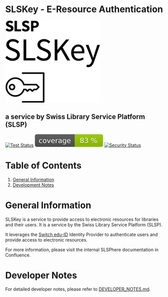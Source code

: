 
# SLSKey - E-Resource Authentication

<!-- Logo -->
<p align="left" >
  <picture>
    <source width="300" media="(prefers-color-scheme: dark)" srcset="./public/images/slskey_logo_full_white.png">
    <img width="300" alt="Shows black logo on white mode." src="/public/images/slskey_logo_full_black.png">
  </picture>
</p>

## a service by Swiss Library Service Platform (SLSP)

<!-- Badges -->
<p align="left">
  <a href="https://github.com/Swiss-Library-Service-Platform/slskey-backend/actions/workflows/pest_tests.yml"><img src="https://github.com/Swiss-Library-Service-Platform/slskey-backend/actions/workflows/pest_tests.yml/badge.svg" alt="Test Status"></a>
  <a href="https://github.com/Swiss-Library-Service-Platform/slskey-backend/actions/workflows/pest_tests.yml"><img src="https://raw.githubusercontent.com/Swiss-Library-Service-Platform/slskey-backend/coverage-badge/coverage.svg" alt="Coverage"></a>
  <a href="https://github.com/Swiss-Library-Service-Platform/slskey-backend/actions/workflows/security.yml"><img src="https://github.com/Swiss-Library-Service-Platform/slskey-backend/actions/workflows/security.yml/badge.svg" alt="Security Status"></a>
</p>


# Table of Contents

1. [General Information](#general-information)
1. [Development Notes](#development-notes)

# General Information

SLSKey is a service to provide access to electronic resources for libraries and their users. It is a service by the Swiss Library Service Platform (SLSP).

It leverages the [Switch edu-ID](https://eduid.ch/) Identity Provider to authenticate users and provide access to electronic resources.

For more information, please visit the internal SLSPhere documentation in Confluence.

# Developer Notes

For detailed developer notes, please refer to [DEVELOPER_NOTES.md](DEVELOPER_NOTES.md).
